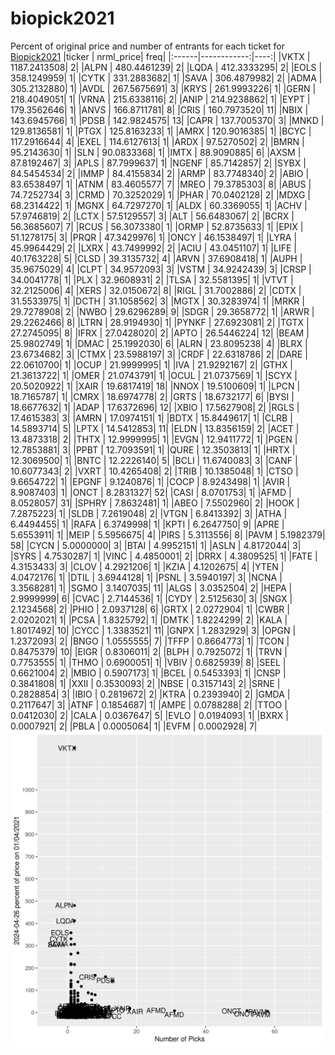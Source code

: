 # biopick2021
Percent of original price and number of entrants for each ticket for [Biopick2021](https://twitter.com/hashtag/Biopick2021)
|ticker |   nrml_price| freq|
|:------|------------:|----:|
|VKTX   | 1187.2413508|    2|
|ALPN   |  480.4461239|    2|
|LQDA   |  412.3333295|    2|
|EOLS   |  358.1249959|    1|
|CYTK   |  331.2883682|    1|
|SAVA   |  306.4879982|    2|
|ADMA   |  305.2132880|    1|
|AVDL   |  267.5675691|    3|
|KRYS   |  261.9993226|    1|
|GERN   |  218.4049051|    1|
|VRNA   |  215.6338116|    2|
|ANIP   |  214.9238862|    1|
|EYPT   |  179.3562646|    1|
|ANVS   |  166.8711781|    8|
|CRIS   |  160.7973520|   11|
|NBIX   |  143.6945766|    1|
|PDSB   |  142.9824575|   13|
|CAPR   |  137.7005370|    3|
|MNKD   |  129.8136581|    1|
|PTGX   |  125.8163233|    1|
|AMRX   |  120.9016385|    1|
|BCYC   |  117.2916644|    4|
|EXEL   |  114.6127613|    1|
|ARDX   |   97.5270502|    2|
|BMRN   |   95.2143630|    1|
|SLN    |   90.0833368|    1|
|IMTX   |   88.9090885|    6|
|AXSM   |   87.8192467|    3|
|APLS   |   87.7999637|    1|
|NGENF  |   85.7142857|    2|
|SYBX   |   84.5454534|    2|
|IMMP   |   84.4155834|    2|
|ARMP   |   83.7748340|    2|
|ABIO   |   83.6538497|    1|
|ATNM   |   83.4605577|    7|
|MREO   |   79.3785303|    8|
|ABUS   |   74.7252734|    3|
|CRMD   |   70.3252029|    1|
|PHAR   |   70.0402128|    2|
|MDXG   |   68.2314422|    1|
|MGNX   |   64.7297270|    1|
|ALDX   |   60.3369055|    1|
|ACHV   |   57.9746819|    2|
|LCTX   |   57.5129557|    3|
|ALT    |   56.6483067|    2|
|BCRX   |   56.3685607|    7|
|RCUS   |   56.3073380|    1|
|ORMP   |   52.8735633|    1|
|EPIX   |   51.1278175|    3|
|PRQR   |   47.3429976|    1|
|ONCY   |   46.1538497|    1|
|LYRA   |   45.9964429|    2|
|LXRX   |   43.7499992|    2|
|ACIU   |   43.0451107|    1|
|LIFE   |   40.1763228|    5|
|CLSD   |   39.3135732|    4|
|ARVN   |   37.6908418|    1|
|AUPH   |   35.9675029|    4|
|CLPT   |   34.9572093|    3|
|VSTM   |   34.9242439|    3|
|CRSP   |   34.0041778|    1|
|PLX    |   32.9608931|    2|
|TLSA   |   32.5581395|    1|
|VTVT   |   32.2125006|    4|
|XERS   |   32.0150672|    8|
|RIGL   |   31.7002886|    2|
|CDTX   |   31.5533975|    1|
|DCTH   |   31.1058562|    3|
|MGTX   |   30.3283974|    1|
|MRKR   |   29.7278908|    2|
|NWBO   |   29.6296289|    9|
|SDGR   |   29.3658772|    1|
|ARWR   |   29.2262466|    8|
|LTRN   |   28.9194930|    1|
|PYNKF  |   27.6923081|    2|
|TGTX   |   27.2745095|    8|
|IFRX   |   27.0428020|    2|
|APTO   |   26.5446224|   12|
|BEAM   |   25.9802749|    1|
|DMAC   |   25.1992030|    6|
|ALRN   |   23.8095238|    4|
|BLRX   |   23.6734682|    3|
|CTMX   |   23.5988197|    3|
|CRDF   |   22.6318786|    2|
|DARE   |   22.0610700|    1|
|OCUP   |   21.9999995|    1|
|IVA    |   21.9292167|    2|
|GTHX   |   21.3613722|    1|
|OMER   |   21.0743791|    1|
|OCUL   |   21.0737569|    1|
|SCYX   |   20.5020922|    1|
|XAIR   |   19.6817419|   18|
|NNOX   |   19.5100609|    1|
|LPCN   |   18.7165787|    1|
|CMRX   |   18.6974778|    2|
|GRTS   |   18.6732177|    6|
|BYSI   |   18.6677632|    1|
|ADAP   |   17.6372696|   12|
|XBIO   |   17.5627908|    2|
|RGLS   |   17.4615383|    3|
|AMRN   |   17.0974151|    1|
|BDTX   |   15.8449617|    1|
|CLRB   |   14.5893714|    5|
|LPTX   |   14.5412853|   11|
|ELDN   |   13.8356159|    2|
|ACET   |   13.4873318|    2|
|THTX   |   12.9999995|    1|
|EVGN   |   12.9411772|    1|
|PGEN   |   12.7853881|    3|
|PPBT   |   12.7093591|    1|
|QURE   |   12.3503813|    1|
|HRTX   |   12.3069500|    1|
|BNTC   |   12.2226140|    5|
|BCLI   |   11.6740083|    3|
|CANF   |   10.6077343|    2|
|VXRT   |   10.4265408|    2|
|TRIB   |   10.1385048|    1|
|CTSO   |    9.6654722|    1|
|EPGNF  |    9.1240876|    1|
|COCP   |    8.9243498|    1|
|AVIR   |    8.9087403|    1|
|ONCT   |    8.2831327|   52|
|CASI   |    8.0701753|    1|
|AFMD   |    8.0528057|   31|
|SPHRY  |    7.8632481|    1|
|ABEO   |    7.5502960|    2|
|HOOK   |    7.2875223|    1|
|SLDB   |    7.2619048|    2|
|VTGN   |    6.8413392|    3|
|ATHA   |    6.4494455|    1|
|RAFA   |    6.3749998|    1|
|KPTI   |    6.2647750|    9|
|APRE   |    5.6553911|    1|
|MEIP   |    5.5956675|    4|
|PIRS   |    5.3113556|    8|
|PAVM   |    5.1982379|   58|
|CYCN   |    5.0000000|    3|
|BTAI   |    4.9952151|    1|
|ASLN   |    4.8172044|    3|
|SYRS   |    4.7530287|    1|
|VINC   |    4.4850001|    2|
|DRRX   |    4.3809525|    1|
|FATE   |    4.3153433|    3|
|CLOV   |    4.2921206|    1|
|KZIA   |    4.1202675|    4|
|YTEN   |    4.0472176|    1|
|DTIL   |    3.6944128|    1|
|PSNL   |    3.5940197|    3|
|NCNA   |    3.3568281|    1|
|SGMO   |    3.1407035|   11|
|ALGS   |    3.0352504|    2|
|HEPA   |    2.9999999|    6|
|CVAC   |    2.7144536|    1|
|CYDY   |    2.5125630|    3|
|SNGX   |    2.1234568|    2|
|PHIO   |    2.0937128|    6|
|GRTX   |    2.0272904|    1|
|CWBR   |    2.0202021|    1|
|PCSA   |    1.8325792|    1|
|DMTK   |    1.8224299|    2|
|KALA   |    1.8017492|   10|
|CYCC   |    1.3383521|   11|
|GNPX   |    1.2832929|    3|
|OPGN   |    1.2372093|    2|
|BNGO   |    1.0555555|    7|
|TFFP   |    0.8664773|    1|
|TCON   |    0.8475379|   10|
|EIGR   |    0.8306011|    2|
|BLPH   |    0.7925072|    1|
|TRVN   |    0.7753555|    1|
|THMO   |    0.6900051|    1|
|VBIV   |    0.6825939|    8|
|SEEL   |    0.6621004|    2|
|MBIO   |    0.5907173|    1|
|BCEL   |    0.5453393|    1|
|CNSP   |    0.3841808|    1|
|XXII   |    0.3530093|    2|
|NBSE   |    0.3157143|    2|
|SRNE   |    0.2828854|    3|
|IBIO   |    0.2819672|    2|
|KTRA   |    0.2393940|    2|
|GMDA   |    0.2117647|    3|
|ATNF   |    0.1854687|    1|
|AMPE   |    0.0788288|    2|
|TTOO   |    0.0412030|    2|
|CALA   |    0.0367647|    5|
|EVLO   |    0.0194093|    1|
|BXRX   |    0.0007921|    2|
|PBLA   |    0.0005064|    1|
|EVFM   |    0.0002928|    7|
![retvspicks](biopicks.png?raw=true)
